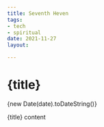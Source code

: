 ```yaml
---
title: Seventh Heven
tags:
- tech
- spiritual
date: 2021-11-27
layout:

---
```


# {title}

<time datetime={date}>{new Date(date).toDateString()}</time><!-- .toLocaleDateString() -->

{title} content
